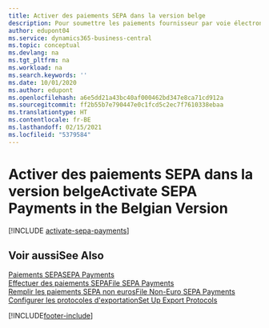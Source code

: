 ```yaml
---
title: Activer des paiements SEPA dans la version belge
description: Pour soumettre les paiements fournisseur par voie électronique au format de paiement Single Euro Payments Area (SEPA) ISO 20022, vous devez configurer des conditions préalables pour l'activation des paiements SEPA.
author: edupont04
ms.service: dynamics365-business-central
ms.topic: conceptual
ms.devlang: na
ms.tgt_pltfrm: na
ms.workload: na
ms.search.keywords: ''
ms.date: 10/01/2020
ms.author: edupont
ms.openlocfilehash: a6e5dd21a43bc40af000462bd347e8ca71cd912a
ms.sourcegitcommit: ff2b55b7e790447e0c1fcd5c2ec7f7610338ebaa
ms.translationtype: HT
ms.contentlocale: fr-BE
ms.lasthandoff: 02/15/2021
ms.locfileid: "5379584"
---
```

# <a name="activate-sepa-payments-in-the-belgian-version"></a><span data-ttu-id="e36cc-103">Activer des paiements SEPA dans la version belge</span><span class="sxs-lookup"><span data-stu-id="e36cc-103">Activate SEPA Payments in the Belgian Version</span></span>

[!INCLUDE [activate-sepa-payments](../includes/BENL/activate-sepa-payments.md)]

## <a name="see-also"></a><span data-ttu-id="e36cc-104">Voir aussi</span><span class="sxs-lookup"><span data-stu-id="e36cc-104">See Also</span></span>  

[<span data-ttu-id="e36cc-105">Paiements SEPA</span><span class="sxs-lookup"><span data-stu-id="e36cc-105">SEPA Payments</span></span>](sepa-payments.md)  
[<span data-ttu-id="e36cc-106">Effectuer des paiements SEPA</span><span class="sxs-lookup"><span data-stu-id="e36cc-106">File SEPA Payments</span></span>](how-to-file-sepa-payments.md)  
[<span data-ttu-id="e36cc-107">Remplir les paiements SEPA non euros</span><span class="sxs-lookup"><span data-stu-id="e36cc-107">File Non-Euro SEPA Payments</span></span>](how-to-file-non-euro-sepa-payments.md)  
[<span data-ttu-id="e36cc-108">Configurer les protocoles d'exportation</span><span class="sxs-lookup"><span data-stu-id="e36cc-108">Set Up Export Protocols</span></span>](how-to-set-up-export-protocols.md)  


[!INCLUDE[footer-include](../../includes/footer-banner.md)]